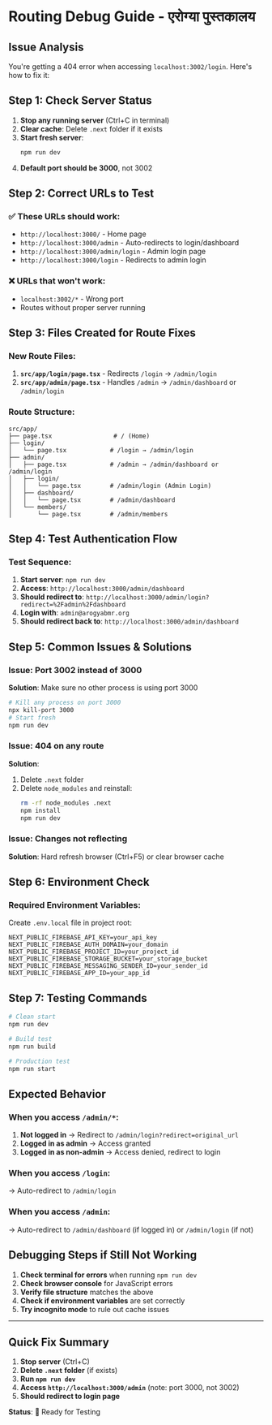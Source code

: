 # Routing Debug Guide - एरोग्या पुस्तकालय

## Issue Analysis
You're getting a 404 error when accessing `localhost:3002/login`. Here's how to fix it:

## Step 1: Check Server Status
1. **Stop any running server** (Ctrl+C in terminal)
2. **Clear cache**: Delete `.next` folder if it exists
3. **Start fresh server**:
   ```bash
   npm run dev
   ```
4. **Default port should be 3000**, not 3002

## Step 2: Correct URLs to Test

### ✅ These URLs should work:
- `http://localhost:3000/` - Home page
- `http://localhost:3000/admin` - Auto-redirects to login/dashboard
- `http://localhost:3000/admin/login` - Admin login page
- `http://localhost:3000/login` - Redirects to admin login

### ❌ URLs that won't work:
- `localhost:3002/*` - Wrong port
- Routes without proper server running

## Step 3: Files Created for Route Fixes

### New Route Files:
1. **`src/app/login/page.tsx`** - Redirects `/login` → `/admin/login`
2. **`src/app/admin/page.tsx`** - Handles `/admin` → `/admin/dashboard` or `/admin/login`

### Route Structure:
```
src/app/
├── page.tsx                 # / (Home)
├── login/
│   └── page.tsx            # /login → /admin/login
├── admin/
│   ├── page.tsx            # /admin → /admin/dashboard or /admin/login
│   ├── login/
│   │   └── page.tsx        # /admin/login (Admin Login)
│   ├── dashboard/
│   │   └── page.tsx        # /admin/dashboard
│   └── members/
│       └── page.tsx        # /admin/members
```

## Step 4: Test Authentication Flow

### Test Sequence:
1. **Start server**: `npm run dev`
2. **Access**: `http://localhost:3000/admin/dashboard`
3. **Should redirect to**: `http://localhost:3000/admin/login?redirect=%2Fadmin%2Fdashboard`
4. **Login with**: `admin@arogyabmr.org`
5. **Should redirect back to**: `http://localhost:3000/admin/dashboard`

## Step 5: Common Issues & Solutions

### Issue: Port 3002 instead of 3000
**Solution**: Make sure no other process is using port 3000
```bash
# Kill any process on port 3000
npx kill-port 3000
# Start fresh
npm run dev
```

### Issue: 404 on any route
**Solution**: 
1. Delete `.next` folder
2. Delete `node_modules` and reinstall:
   ```bash
   rm -rf node_modules .next
   npm install
   npm run dev
   ```

### Issue: Changes not reflecting
**Solution**: Hard refresh browser (Ctrl+F5) or clear browser cache

## Step 6: Environment Check

### Required Environment Variables:
Create `.env.local` file in project root:
```env
NEXT_PUBLIC_FIREBASE_API_KEY=your_api_key
NEXT_PUBLIC_FIREBASE_AUTH_DOMAIN=your_domain
NEXT_PUBLIC_FIREBASE_PROJECT_ID=your_project_id
NEXT_PUBLIC_FIREBASE_STORAGE_BUCKET=your_storage_bucket
NEXT_PUBLIC_FIREBASE_MESSAGING_SENDER_ID=your_sender_id
NEXT_PUBLIC_FIREBASE_APP_ID=your_app_id
```

## Step 7: Testing Commands

```bash
# Clean start
npm run dev

# Build test
npm run build

# Production test
npm run start
```

## Expected Behavior

### When you access `/admin/*`:
1. **Not logged in** → Redirect to `/admin/login?redirect=original_url`
2. **Logged in as admin** → Access granted
3. **Logged in as non-admin** → Access denied, redirect to login

### When you access `/login`:
→ Auto-redirect to `/admin/login`

### When you access `/admin`:
→ Auto-redirect to `/admin/dashboard` (if logged in) or `/admin/login` (if not)

## Debugging Steps if Still Not Working

1. **Check terminal for errors** when running `npm run dev`
2. **Check browser console** for JavaScript errors
3. **Verify file structure** matches the above
4. **Check if environment variables** are set correctly
5. **Try incognito mode** to rule out cache issues

---

## Quick Fix Summary

1. **Stop server** (Ctrl+C)
2. **Delete `.next` folder** (if exists)
3. **Run `npm run dev`**
4. **Access `http://localhost:3000/admin`** (note: port 3000, not 3002)
5. **Should redirect to login page**

**Status**: 🔧 Ready for Testing
